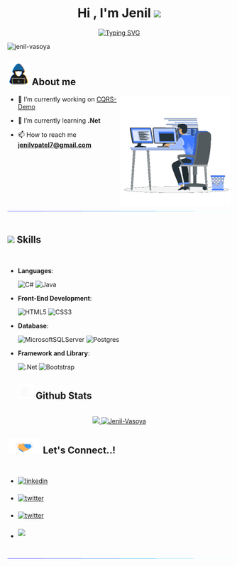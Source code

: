 <h1 align="center"><b>Hi , I'm Jenil </b><img src="https://media.giphy.com/media/hvRJCLFzcasrR4ia7z/giphy.gif" width="35"></h1>

<p  align="center">
<a href="https://git.io/typing-svg"><img src="https://readme-typing-svg.herokuapp.com?font=Montserrat+Alternates&weight=800&pause=1000&color=539EA6D3&width=435&lines=A+passionate+web+developer+from+India" alt="Typing SVG" /></a></p>

<p align="left"> <img src="https://komarev.com/ghpvc/?username=jenil-vasoya&label=Profile%20views&color=0e75b6&style=flat" alt="jenil-vasoya" /> </p>

## <picture><img src = "https://github.com/Jenil-Vasoya/Jenil-Vasoya/blob/main/GIF/about_me.gif" width = 50px></picture> **About me**

<picture> <img align="right" src="https://github.com/Jenil-Vasoya/Jenil-Vasoya/blob/main/GIF/Right_Side.gif" width = 250px></picture>

- 🔭 I’m currently working on [CQRS-Demo](https://github.com/Jenil-Vasoya/CQRSDemo)

- 🌱 I’m currently learning **.Net**

- 📫 How to reach me **jenilvpatel7@gmail.com**


<img src="https://github.com/Jenil-Vasoya/Jenil-Vasoya/blob/main/GIF/line.gif"><br><br>



## <img src="https://media2.giphy.com/media/QssGEmpkyEOhBCb7e1/giphy.gif?cid=ecf05e47a0n3gi1bfqntqmob8g9aid1oyj2wr3ds3mg700bl&rid=giphy.gif" width ="25"><b> Skills</b>
<br>

<p align="center">

- **Languages**:
    
    ![C#](https://img.shields.io/badge/C%23-239120?style=for-the-badge&logo=c-sharp&logoColor=white)
    ![Java](https://img.shields.io/badge/Java-ED8B00?style=for-the-badge&logo=java&logoColor=white)

   
    
- **Front-End Development**:

   ![HTML5](https://img.shields.io/badge/HTML%20-%23E34F26.svg?style=for-the-badge&logo=html&logoColor=white)
   ![CSS3](https://img.shields.io/badge/CSS%20-%231572B6.svg?style=for-the-badge&logo=css3&logoColor=white)


  

- **Database**:

    ![MicrosoftSQLServer](https://img.shields.io/badge/Microsoft%20SQL%20Server-CC2927?style=for-the-badge&logo=microsoft%20sql%20server&logoColor=white)
    ![Postgres](https://img.shields.io/badge/PostgreSQL-316192?style=for-the-badge&logo=postgresql&logoColor=white)
  


- **Framework and Library**:

    ![.Net](https://img.shields.io/badge/.NET-5C2D91?style=for-the-badge&logo=.net&logoColor=white)
    ![Bootstrap](https://img.shields.io/badge/bootstrap-%23563D7C.svg?style=for-the-badge&logo=bootstrap&logoColor=white)


  
  
  
  ## <img src="https://github.com/Jenil-Vasoya/Jenil-Vasoya/blob/main/GIF/giphy.webp" width="35"><b> Github Stats </b>
<br>

<div align="center">

<a href="https://github.com/Jenil-Vasoya/">
  <img src="https://github-readme-stats.vercel.app/api?username=jenil-vasoya&include_all_commits=true&count_private=true&show_icons=true&line_height=20&title_color=7A7ADB&icon_color=2234AE&text_color=D3D3D3&bg_color=0,000000,130F40" width="450"/>
  <img src="https://github-readme-stats.vercel.app/api/top-langs?username=Jenil-Vasoya&show_icons=true&locale=en&layout=compact&line_height=20&title_color=7A7ADB&icon_color=2234AE&text_color=D3D3D3&bg_color=0,000000,130F40" width="375"  alt="Jenil-Vasoya"/>

</a>
</div>

  

## <img src="https://github.com/Jenil-Vasoya/Jenil-Vasoya/blob/main/GIF/handshake.gif" width ="75"><b> Let's Connect..!</b>
<br>
<div align='left'>

<ul>

<li>
<a href="https://linkedin.com/in/jenil-vasoya-887843226" target="_blank">
<img src="https://img.shields.io/badge/linkedin-%230077B5.svg?style=for-the-badge&logo=linkedin&logoColor=white" alt=linkedin style="margin-bottom: 5px;"/>
 
</a>
</li>
  </br>

<li>
<a href="https://twitter.com/jenilvasoya" target="_blank">
<img src="https://img.shields.io/badge/Twitter-1DA1F2?style=for-the-badge&logo=twitter&logoColor=white" alt=twitter style="margin-bottom: 5px;"/>
</a>
</li>
  <br>

<li>
<a href="https://www.instagram.com/itz_khedut/" target="_blank">
<img src="https://img.shields.io/badge/Instagram-E4405F?style=for-the-badge&logo=instagram&logoColor=white" alt=twitter style="margin-bottom: 5px;"/>
</a>
</li>
<br>

<li>
<a href="mailto:jenilvpatel7@gmail.com" target="_blank">
<img src="https://img.shields.io/badge/Gmail-D14836?style=for-the-badge&logo=gmail&logoColor=white" t=mail style="margin-bottom: 5px;" />
</a>
</li>
	
</ul>
</div>

<br>
<img src="https://github.com/Jenil-Vasoya/Jenil-Vasoya/blob/main/GIF/line.gif">
<br>
<br>
<br>
  

</p>



